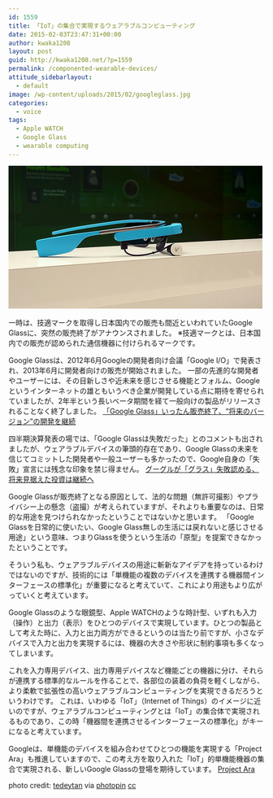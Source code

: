 ```yaml
---
id: 1559
title: 「IoT」の集合で実現するウェアラブルコンピューティング
date: 2015-02-03T23:47:31+00:00
author: kwaka1208
layout: post
guid: http://kwaka1208.net/?p=1559
permalink: /componented-wearable-devices/
attitude_sidebarlayout:
  - default
image: /wp-content/uploads/2015/02/googleglass.jpg
categories:
  - voice
tags:
  - Apple WATCH
  - Google Glass
  - wearable computing
---
```

<img src="/assets/images/2015/02/googleglass.jpg" alt="Google Glass" width="500" height="281" class="alignnone size-full wp-image-1561" />
<p>
一時は、技適マークを取得し日本国内での販売も間近といわれていたGoogle Glassに、突然の販売終了がアナウンスされました。
※技適マークとは、日本国内での販売が認められた通信機器に付けられるマークです。
</p>
<p>
Google Glassは、2012年6月Googleの開発者向け会議「Google I/O」で発表され、2013年6月に開発者向けの販売が開始されました。
一部の先進的な開発者やユーザーには、その目新しさや近未来を感じさせる機能とフォルム、Googleというインターネットの雄ともいうべき企業が開発している点に期待を寄せられていましたが、2年半という長いベータ期間を経て一般向けの製品がリリースされることなく終了しました。
<a href="http://bit.ly/1z4Vov5">「Google Glass」いったん販売終了、“将来のバージョン”の開発を継続</a>
</p>
<p>
四半期決算発表の場では、「Google Glassは失敗だった」とのコメントも出されましたが、ウェアラブルデバイスの筆頭的存在であり、Google Glassの未来を信じてコミットした開発者や一般ユーザーも多かったので、Google自身の「失敗」宣言には残念な印象を禁じ得ません。
<a href="http://bit.ly/1CoVT5C">グーグルが「グラス」失敗認める、将来見据えた投資は継続へ</a>
</p>
<p>
Google Glassが販売終了となる原因として、法的な問題（無許可撮影）やプライバシー上の懸念（盗撮）が考えられていますが、それよりも重要なのは、日常的な用途を見つけられなかったということではないかと思います。
「Google Glassを日常的に使いたい、Google Glass無しの生活には戻れないと感じさせる用途」という意味、つまりGlassを使うという生活の「原型」を提案できなかったということです。
</p>
<p>
そういう私も、ウェアラブルデバイスの用途に斬新なアイデアを持っているわけではないのですが、技術的には「単機能の複数のデバイスを連携する機器間インターフェースの標準化」が重要になると考えていて、これにより用途もより広がっていくと考えています。
</p>
<p>
Google Glassのような眼鏡型、Apple WATCHのような時計型、いずれも入力（操作）と出力（表示）をひとつのデバイスで実現しています。ひとつの製品として考えた時に、入力と出力両方ができるというのは当たり前ですが、小さなデバイスで入力と出力を実現するには、機器の大きさや形状に制約事項も多くなってしまいます。
</p>
<p>
これを入力専用デバイス、出力専用デバイスなど機能ごとの機器に分け、それらが連携する標準的なルールを作ることで、各部位の装着の負荷を軽くしながら、より柔軟で拡張性の高いウェアラブルコンピューティングを実現できるだろうというわけです。
これは、いわゆる「IoT」（Internet of Things）のイメージに近いのですが、ウェアラブルコンピューティングとは「IoT」の集合体で実現されるものであり、この時「機器間を連携させるインターフェースの標準化」がキーになると考えています。
</p>
<p>
Googleは、単機能のデバイスを組み合わせてひとつの機能を実現する「Project Ara」も推進していますので、この考え方を取り入れた「IoT」的単機能機器の集合で実現される、新しいGoogle Glassの登場を期待しています。
<a href="http://www.projectara.com/">Project Ara</a>
</p>
photo credit: <a href="https://www.flickr.com/photos/taedc/12120186215/">tedeytan</a> via <a href="http://photopin.com">photopin</a> <a href="http://creativecommons.org/licenses/by-sa/2.0/">cc</a>